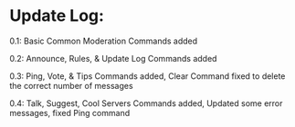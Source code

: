 # Update Log:

   0.1: Basic Common Moderation Commands added

   0.2: Announce, Rules, & Update Log Commands added

   0.3: Ping, Vote, & Tips Commands added, Clear Command fixed to delete the correct number of messages

   0.4: Talk, Suggest, Cool Servers Commands added, Updated some error messages, fixed Ping command
